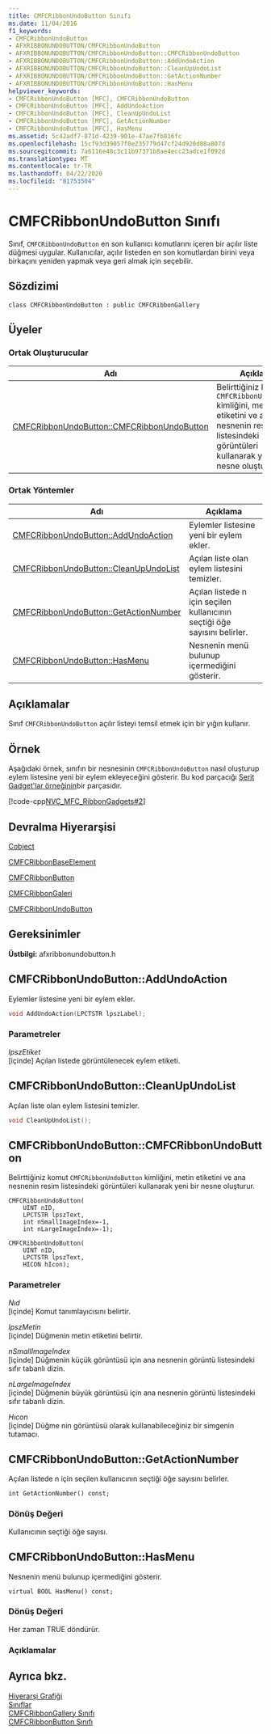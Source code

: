 ```yaml
---
title: CMFCRibbonUndoButton Sınıfı
ms.date: 11/04/2016
f1_keywords:
- CMFCRibbonUndoButton
- AFXRIBBONUNDOBUTTON/CMFCRibbonUndoButton
- AFXRIBBONUNDOBUTTON/CMFCRibbonUndoButton::CMFCRibbonUndoButton
- AFXRIBBONUNDOBUTTON/CMFCRibbonUndoButton::AddUndoAction
- AFXRIBBONUNDOBUTTON/CMFCRibbonUndoButton::CleanUpUndoList
- AFXRIBBONUNDOBUTTON/CMFCRibbonUndoButton::GetActionNumber
- AFXRIBBONUNDOBUTTON/CMFCRibbonUndoButton::HasMenu
helpviewer_keywords:
- CMFCRibbonUndoButton [MFC], CMFCRibbonUndoButton
- CMFCRibbonUndoButton [MFC], AddUndoAction
- CMFCRibbonUndoButton [MFC], CleanUpUndoList
- CMFCRibbonUndoButton [MFC], GetActionNumber
- CMFCRibbonUndoButton [MFC], HasMenu
ms.assetid: 5c42adf7-871d-4239-901e-47ae7fb816fc
ms.openlocfilehash: 15cf93d39057f0e235779d47cf24d920d80a807d
ms.sourcegitcommit: 7a6116e48c3c11b97371b8ae4ecc23adce1f092d
ms.translationtype: MT
ms.contentlocale: tr-TR
ms.lasthandoff: 04/22/2020
ms.locfileid: "81753504"
---
```

# <a name="cmfcribbonundobutton-class"></a>CMFCRibbonUndoButton Sınıfı

Sınıf, `CMFCRibbonUndoButton` en son kullanıcı komutlarını içeren bir açılır liste düğmesi uygular. Kullanıcılar, açılır listeden en son komutlardan birini veya birkaçını yeniden yapmak veya geri almak için seçebilir.

## <a name="syntax"></a>Sözdizimi

```
class CMFCRibbonUndoButton : public CMFCRibbonGallery
```

## <a name="members"></a>Üyeler

### <a name="public-constructors"></a>Ortak Oluşturucular

|Adı|Açıklama|
|----------|-----------------|
|[CMFCRibbonUndoButton::CMFCRibbonUndoButton](#cmfcribbonundobutton)|Belirttiğiniz komut `CMFCRibbonUndoButton` kimliğini, metin etiketini ve ana nesnenin resim listesindeki görüntüleri kullanarak yeni bir nesne oluşturur.|

### <a name="public-methods"></a>Ortak Yöntemler

|Adı|Açıklama|
|----------|-----------------|
|[CMFCRibbonUndoButton::AddUndoAction](#addundoaction)|Eylemler listesine yeni bir eylem ekler.|
|[CMFCRibbonUndoButton::CleanUpUndoList](#cleanupundolist)|Açılan liste olan eylem listesini temizler.|
|[CMFCRibbonUndoButton::GetActionNumber](#getactionnumber)|Açılan listede n için seçilen kullanıcının seçtiği öğe sayısını belirler.|
|[CMFCRibbonUndoButton::HasMenu](#hasmenu)|Nesnenin menü bulunup içermediğini gösterir.|

## <a name="remarks"></a>Açıklamalar

Sınıf `CMFCRibbonUndoButton` açılır listeyi temsil etmek için bir yığın kullanır.

## <a name="example"></a>Örnek

Aşağıdaki örnek, sınıfın bir nesnesinin `CMFCRibbonUndoButton` nasıl oluşturup eylem listesine yeni bir eylem ekleyeceğini gösterir. Bu kod parçacığı [Şerit Gadget'lar örneğinin](../../overview/visual-cpp-samples.md)bir parçasıdır.

[!code-cpp[NVC_MFC_RibbonGadgets#2](../../mfc/reference/codesnippet/cpp/cmfcribbonundobutton-class_1.cpp)]

## <a name="inheritance-hierarchy"></a>Devralma Hiyerarşisi

[Cobject](../../mfc/reference/cobject-class.md)

[CMFCRibbonBaseElement](../../mfc/reference/cmfcribbonbaseelement-class.md)

[CMFCRibbonButton](../../mfc/reference/cmfcribbonbutton-class.md)

[CMFCRibbonGaleri](../../mfc/reference/cmfcribbongallery-class.md)

[CMFCRibbonUndoButton](../../mfc/reference/cmfcribbonundobutton-class.md)

## <a name="requirements"></a>Gereksinimler

**Üstbilgi:** afxribbonundobutton.h

## <a name="cmfcribbonundobuttonaddundoaction"></a><a name="addundoaction"></a>CMFCRibbonUndoButton::AddUndoAction

Eylemler listesine yeni bir eylem ekler.

```cpp
void AddUndoAction(LPCTSTR lpszLabel);
```

### <a name="parameters"></a>Parametreler

*lpszEtiket*<br/>
[içinde] Açılan listede görüntülenecek eylem etiketi.

## <a name="cmfcribbonundobuttoncleanupundolist"></a><a name="cleanupundolist"></a>CMFCRibbonUndoButton::CleanUpUndoList

Açılan liste olan eylem listesini temizler.

```cpp
void CleanUpUndoList();
```

## <a name="cmfcribbonundobuttoncmfcribbonundobutton"></a><a name="cmfcribbonundobutton"></a>CMFCRibbonUndoButton::CMFCRibbonUndoButton

Belirttiğiniz komut `CMFCRibbonUndoButton` kimliğini, metin etiketini ve ana nesnenin resim listesindeki görüntüleri kullanarak yeni bir nesne oluşturur.

```
CMFCRibbonUndoButton(
    UINT nID,
    LPCTSTR lpszText,
    int nSmallImageIndex=-1,
    int nLargeImageIndex=-1);

CMFCRibbonUndoButton(
    UINT nID,
    LPCTSTR lpszText,
    HICON hIcon);
```

### <a name="parameters"></a>Parametreler

*Nıd*<br/>
[içinde] Komut tanımlayıcısını belirtir.

*lpszMetin*<br/>
[içinde] Düğmenin metin etiketini belirtir.

*nSmallImageIndex*<br/>
[içinde] Düğmenin küçük görüntüsü için ana nesnenin görüntü listesindeki sıfır tabanlı dizin.

*nLargeImageIndex*<br/>
[içinde] Düğmenin büyük görüntüsü için ana nesnenin görüntü listesindeki sıfır tabanlı dizin.

*Hıcon*<br/>
[içinde] Düğme nin görüntüsü olarak kullanabileceğiniz bir simgenin tutamacı.

## <a name="cmfcribbonundobuttongetactionnumber"></a><a name="getactionnumber"></a>CMFCRibbonUndoButton::GetActionNumber

Açılan listede n için seçilen kullanıcının seçtiği öğe sayısını belirler.

```
int GetActionNumber() const;
```

### <a name="return-value"></a>Dönüş Değeri

Kullanıcının seçtiği öğe sayısı.

## <a name="cmfcribbonundobuttonhasmenu"></a><a name="hasmenu"></a>CMFCRibbonUndoButton::HasMenu

Nesnenin menü bulunup içermediğini gösterir.

```
virtual BOOL HasMenu() const;
```

### <a name="return-value"></a>Dönüş Değeri

Her zaman TRUE döndürür.

### <a name="remarks"></a>Açıklamalar

## <a name="see-also"></a>Ayrıca bkz.

[Hiyerarşi Grafiği](../../mfc/hierarchy-chart.md)<br/>
[Sınıflar](../../mfc/reference/mfc-classes.md)<br/>
[CMFCRibbonGallery Sınıfı](../../mfc/reference/cmfcribbongallery-class.md)<br/>
[CMFCRibbonButton Sınıfı](../../mfc/reference/cmfcribbonbutton-class.md)
